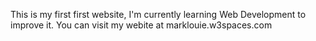 This is my first first website, I'm currently learning Web Development to improve it.
You can visit my webite at marklouie.w3spaces.com
